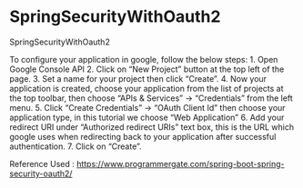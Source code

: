 # SpringSecurityWithOauth2
SpringSecurityWithOauth2

To configure your application in google, follow the below steps:
    1. Open Google Console API
    2. Click on “New Project” button at the top left of the page.
    3. Set a name for your project then click “Create”.
    4. Now your application is created, choose your application from the list of projects at the top toolbar, 
       then choose “APIs & Services” -> “Credentials” from the left menu.
    5. Click “Create Credentials” -> “OAuth Client Id” then choose your application type, 
        in this tutorial we choose “Web Application”
    6. Add your redirect URI under “Authorized redirect URIs” text box, this is the URL which google uses when redirecting back 
    to your application after successful authentication.
    7. Click on “Create”.

Reference Used : https://www.programmergate.com/spring-boot-spring-security-oauth2/
